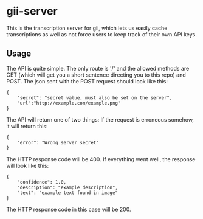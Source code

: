 # gii-server

This is the transcription server for gii, which lets us easily cache transcriptions as well as not force users to keep track of their own API keys.

## Usage

The API is quite simple. The only route is '/' and the allowed methods are GET (which will get you a short sentence directing you to this repo) and POST. The json sent with the POST request should look like this: 

    {
        "secret": "secret value, must also be set on the server",
        "url":"http://example.com/example.png"
    }

The API will return one of two things: If the request is erroneous somehow, it will return this:

    {
        "error": "Wrong server secret"
    }

The HTTP response code will be 400. If everything went well, the response will look like this:

    {
        "confidence": 1.0,
        "description": "example description",
        "text": "example text found in image"
    }

The HTTP response code in this case will be 200.
